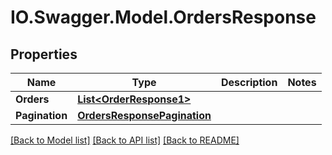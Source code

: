 # IO.Swagger.Model.OrdersResponse
## Properties

Name | Type | Description | Notes
------------ | ------------- | ------------- | -------------
**Orders** | [**List&lt;OrderResponse1&gt;**](OrderResponse1.md) |  | 
**Pagination** | [**OrdersResponsePagination**](OrdersResponsePagination.md) |  | 

[[Back to Model list]](../README.md#documentation-for-models) [[Back to API list]](../README.md#documentation-for-api-endpoints) [[Back to README]](../README.md)

